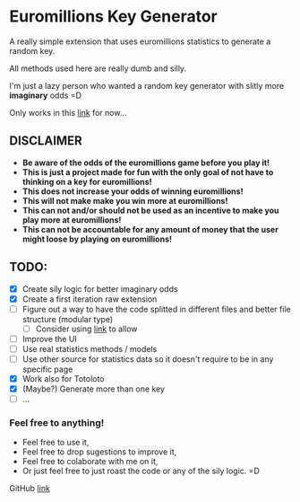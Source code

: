 # Euromillions Key Generator
A really simple extension that uses euromillions statistics to
generate a random key.

All methods used here are really dumb and silly.

I'm just a lazy person who wanted a random key generator with slitly more **imaginary** odds =D

Only works in this [link](https://www.jogossantacasa.pt/web/SCEstatisticas/) for now...

## **DISCLAIMER**
* **Be aware of the odds of the euromillions game before you play it!**
* **This is just a project made for fun with the only goal of not have to thinking on a key for euromillions!**
* **This does not increase your odds of winning euromillions!**
* **This will not make make you win more at euromillions!**
* **This can not and/or should not be used as an incentive to make you play more at euromillions!**
* **This can not be accountable for any amount of money that the user might loose by playing on euromillions!**

## TODO:
* [x] Create sily logic for better imaginary odds
* [x] Create a first iteration raw extension
* [ ] Figure out a way to have the code splitted in different files and better file structure (modular type)
  * [ ] Consider using [link](https://github.com/narralabs/brackets) to allow
* [ ] Improve the UI
* [ ] Use real statistics methods / models
* [ ] Use other source for statistics data so it doesn't require to be in any specific page
* [x] Work also for Totoloto
* [x] (Maybe?) Generate more than one key
* [ ] ...

### Feel free to anything!
* Feel free to use it,
* Feel free to drop sugestions to improve it,
* Feel free to colaborate with me on it,
* Or just feel free to just roast the code or any of the sily logic. =D

GitHub [link](https://github.com/sFerreiraDev/Euromillions-Key-Generator)
